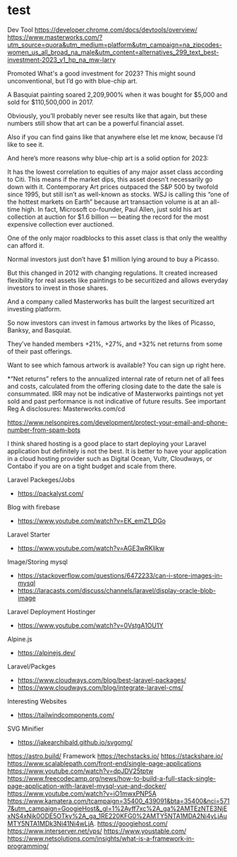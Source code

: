# test
Dev Tool https://developer.chrome.com/docs/devtools/overview/
https://www.masterworks.com/?utm_source=quora&utm_medium=platform&utm_campaign=na_zipcodes-women_us_all_broad_na_male&utm_content=alternatives_299_text_best-investment-2023_v1_hp_na_mw-larry

Promoted
What's a good investment for 2023?
This might sound unconventional, but I’d go with blue-chip art.

A Basquiat painting soared 2,209,900% when it was bought for $5,000 and sold for $110,500,000 in 2017.

Obviously, you’ll probably never see results like that again, but these numbers still show that art can be a powerful financial asset.

Also if you can find gains like that anywhere else let me know, because I’d like to see it.

And here’s more reasons why blue-chip art is a solid option for 2023:

It has the lowest correlation to equities of any major asset class according to Citi. This means if the market dips, this asset doesn’t necessarily go down with it.
Contemporary Art prices outpaced the S&P 500 by twofold since 1995, but still isn’t as well-known as stocks.
WSJ is calling this “one of the hottest markets on Earth” because art transaction volume is at an all-time high.
In fact, Microsoft co-founder, Paul Allen, just sold his art collection at auction for $1.6 billion — beating the record for the most expensive collection ever auctioned.

One of the only major roadblocks to this asset class is that only the wealthy can afford it.

Normal investors just don’t have $1 million lying around to buy a Picasso.

But this changed in 2012 with changing regulations. It created increased flexibility for real assets like paintings to be securitized and allows everyday investors to invest in those shares.

And a company called Masterworks has built the largest securitized art investing platform.

So now investors can invest in famous artworks by the likes of Picasso, Banksy, and Basquiat.

They’ve handed members +21%, +27%, and +32% net returns from some of their past offerings.

Want to see which famous artwork is available? You can sign up right here.


*“Net returns” refers to the annualized internal rate of return net of all fees and costs, calculated from the offering closing date to the date the sale is consummated. IRR may not be indicative of Masterworks paintings not yet sold and past performance is not indicative of future results. See important Reg A disclosures: Masterworks.com/cd

https://www.nelsonpires.com/development/protect-your-email-and-phone-number-from-spam-bots

I think shared hosting is a good place to start deploying your Laravel application but definitely is not the best. It is better to have your application in a cloud hosting provider such as Digital Ocean, Vultr, Cloudways, or Contabo if you are on a tight budget and scale from there.

Laravel Packeges/Jobs
* https://packalyst.com/

Blog with firebase
* https://www.youtube.com/watch?v=EK_emZ1_DGo

Laravel Starter
* https://www.youtube.com/watch?v=AGE3wRKljkw

Image/Storing mysql
* https://stackoverflow.com/questions/6472233/can-i-store-images-in-mysql
* https://laracasts.com/discuss/channels/laravel/display-oracle-blob-image

Laravel Deployment Hostinger
* https://www.youtube.com/watch?v=0VstgA1OU1Y

Alpine.js
* https://alpinejs.dev/

Laravel/Packges
* https://www.cloudways.com/blog/best-laravel-packages/
* https://www.cloudways.com/blog/integrate-laravel-cms/

Interesting Websites
* https://tailwindcomponents.com/

SVG Minifier
* https://jakearchibald.github.io/svgomg/

https://astro.build/ Framework
https://techstacks.io/
https://stackshare.io/
https://www.scalablepath.com/front-end/single-page-applications
https://www.youtube.com/watch?v=dpJDV25tptw
https://www.freecodecamp.org/news/how-to-build-a-full-stack-single-page-application-with-laravel-mysql-vue-and-docker/
https://www.youtube.com/watch?v=iO1mwxPNP5A
https://www.kamatera.com/tcampaign=35400_439091&bta=35400&nci=5717&utm_campaign=GoogieHost&_gl=1%2Ayff7xc%2A_ga%2AMTEzNTE3NjExNS4xNjk0ODE5OTky%2A_ga_1RE220KFG0%2AMTY5NTA1MDA2Ni4yLjAuMTY5NTA1MDk3Ni41Ni4wLjA.
https://googiehost.com/
https://www.interserver.net/vps/
https://www.youstable.com/
https://www.netsolutions.com/insights/what-is-a-framework-in-programming/
